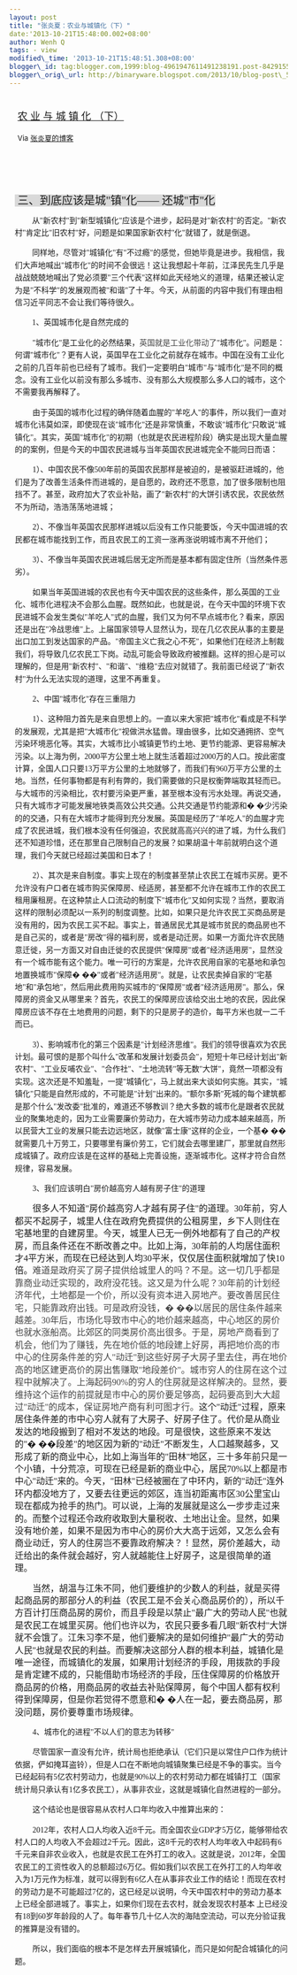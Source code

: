 ```yaml
--- 
layout: post 
title: "张炎夏：农业与城镇化（下）" 
date:'2013-10-21T15:48:00.002+08:00' 
author: Wenh Q
tags: - view
modified\_time: '2013-10-21T15:48:51.308+08:00' 
blogger\_id: tag:blogger.com,1999:blog-4961947611491238191.post-8429155159397579137
blogger\_orig\_url: http://binaryware.blogspot.com/2013/10/blog-post\_5583.html
---
```

<div style="margin: 10px; padding: 5px;">

<div style="font-size: 18px;">

[农 业 与 城 镇 化
（下）](http://zhangyanxiavip.blog.sohu.com/280362481.html)

</div>

<div style="font-size: 13px;">

Via [张炎夏的博客](http://zhangyanxiavip.blog.sohu.com/)

</div>

</div>

<div style="font-size: 13px; padding: 15px 0 10px 10px;">

<div style="font-size: 14px; line-height: 160%;">

 

<span
style="background: #d9d9d9; font-family: 仿宋_GB2312; font-size: 15pt; mso-pattern: gray-15 auto; mso-shading: white;"><span
style="mso-spacerun: yes;"> </span>三、到底应该是城"镇"化—— 还城"市"化
</span><span style="font-family: 仿宋_GB2312; font-size: 15pt;"></span>

<div style="mso-char-indent-count: 1.96; text-indent: 23.5pt;">

<span
style="font-family: 仿宋_GB2312;">从"新农村"到"新型城镇化"应该是个进步，起码是对"新农村"的否定。"新农村"肯定比"旧农村"好，问题是如果国家新农村"化"就错了，就是倒退。</span>

</div>

<div style="mso-char-indent-count: 1.96; text-indent: 23.5pt;">

<span
style="font-family: 仿宋_GB2312;">同样地，尽管对"城镇化"有"不过瘾"的感觉，但她毕竟是进步。我相信，我们大声地喊出"城市化"的时间不会很远！这让我想起十年前，江泽民先生几乎是战战兢兢地喊出了党必须要"三个代表"这样如此天经地义的道理，结果还被认定为是"不科学"的发展观而被"和谐"了十年。今天，从前面的内容中我们有理由相信习近平同志不会让我们等待很久。</span>

</div>

<div style="mso-char-indent-count: 1.96; text-indent: 23.5pt;">

<span style="font-family: 仿宋_GB2312;">1</span><span
style="font-family: 仿宋_GB2312;">、英国城市化是自然完成的</span>

</div>

<div style="text-indent: 24pt;">

<span
style="font-family: 仿宋_GB2312;">"城市化"是工业化的必然结果，<span
style="color: #464646;">英国就是工业化带动了</span>"城市化"。问题是：何谓"城市化"？更有人说，英国早在工业化之前就存在城市。中国在没有工业化之前的几百年前也已经有了城市。我们一定要明白"城市"与"城市化"是不同的概念。没有工业化以前没有那么多城市、没有那么大规模那么多人口的城市，这个不需要我再解释了。</span>

</div>

<div style="text-indent: 24pt;">

<span
style="font-family: 仿宋_GB2312;">由于英国的城市化过程的确伴随着血腥的"羊吃人"的事件，所以我们一直对城市化讳莫如深，即使现在谈"城市化"还是非常慎重，不敢谈"城市化"只敢说"城镇化"。其实，英国"城市化"的初期（也就是农民进程阶段）确实是出现大量血腥的的案例，但是今天的中国农民进城与当年英国农民进城完全不能同日而语：</span>

</div>

<div style="text-indent: 24pt;">

<span style="font-family: 仿宋_GB2312;">1</span><span
style="font-family: 仿宋_GB2312;">）、中国农民不像500年前的英国农民那样是被迫的，是被驱赶进城的，他们是为了改善生活条件而进城的，是自愿的，政府还不愿意，加了很多限制也阻挡不了。甚至，政府加大了农业补贴，画了"新农村"的大饼引诱农民，农民依然不为所动，浩浩荡荡地进城；</span>

</div>

<div style="text-indent: 24pt;">

<span style="font-family: 仿宋_GB2312;">2</span><span
style="font-family: 仿宋_GB2312;">）、不像当年英国农民那样进城以后没有工作只能要饭，今天中国进城的农民都在城市能找到工作，而且农民工的工资一涨再涨说明城市离不开他们；</span>

</div>

<div style="text-indent: 24pt;">

<span style="font-family: 仿宋_GB2312;">3</span><span
style="font-family: 仿宋_GB2312;">）、不像当年英国农民进城后居无定所而是基本都有固定住所（当然条件恶劣）。</span>

</div>

<div style="text-indent: 24pt;">

<span
style="font-family: 仿宋_GB2312;">如果当年英国进城的农民也有今天中国农民的这些条件，那么英国的工业化、城市化进程决不会那么血腥。既然如此，也就是说，在今天中国的环境下农民进城不会发生类似"羊吃人"式的血腥，我们又为何不早点城市化？看来，原因还是出在"冷战思维"上。上届国家领导人显然认为，现在几亿农民从事的主要是出口加工到发达国家的产品。"帝国主义亡我之心不死"，如果他们在经济上制裁我们，将导致几亿农民工下岗。动乱可能会导致政府被推翻。这样的担心是可以理解的，但是用"新农村"、"和谐"、"维稳"去应对就错了。我前面已经说了"新农村"为什么无法实现的道理，这里不再重复。</span>

</div>

<div style="text-indent: 24pt;">

<span style="font-family: 仿宋_GB2312;">2</span><span
style="font-family: 仿宋_GB2312;">、中国"城市化"存在三重阻力</span>

</div>

<div style="text-indent: 24pt;">

<span style="font-family: 仿宋_GB2312;">1</span><span
style="font-family: 仿宋_GB2312;">）、这种阻力首先是来自思想上的。一直以来大家把"城市化"看成是不科学的发展观，尤其是把"大城市化"视做洪水猛兽。理由很多，比如交通拥挤、空气污染环境恶化等。其实，大城市比小城镇更节约土地、更节约能源、更容易解决污染。以上海为例，2000平方公里土地上就生活着超过2000万的人口。按此密度计算，全国人口只要13万平方公里的土地就够了，而我们有960万平方公里的土地。当然，任何事物都是有利有弊的，我们需要做的只是权衡弊端取其轻而已。与大城市的污染相比，农村要污染更严重，甚至根本没有污水处理。再说交通，只有大城市才可能发展地铁类高效公共交通。公共交通是节约能源和�
�少污染的的交通，只有在大城市才能得到充分发展。英国是经历了"羊吃人"的血腥才完成了农民进城，我们根本没有任何强迫，农民就高高兴兴的进了城，为什么我们还不知道珍惜，还在那里自己限制自己的发展？如果胡温十年前就明白这个道理，我们今天就已经超过美国和日本了！</span>

</div>

<div style="text-indent: 24pt;">

<span style="font-family: 仿宋_GB2312;">2</span><span
style="font-family: 仿宋_GB2312;">）、其次是来自制度。事实上现在的制度甚至禁止农民工在城市买房。更不允许没有户口者在城市购买保障房、经适房，甚至都不允许在城市工作的农民工租用廉租房。在这种禁止人口流动的制度下"城市化"又如何实现？当然，要取消这样的限制必须配以一系列的制度调整。比如，如果只是允许农民工买商品房是没有用的，因为农民工买不起。事实上，普通居民尤其是城市贫民的商品房也不是自己买的，或者是"房改"得的福利房，或者是动迁房。如果一方面允许农民随意迁徙，另一方面又对自由迁徙的农民提供"保障房"或者"经济适用房"，显然没有一个城市能有这个能力。唯一可行的方案是，允许农民用自家的宅基地和承包地置换城市"保障�
��"或者"经济适用房"。就是，让农民卖掉自家的"宅基地"和"承包地"，然后用此费用购买城市的"保障房"或者"经济适用房"。那么，保障房的资金又从哪里来？首先，农民工的保障房应该给交出土地的农民，因此保障房应该不存在土地费用的问题，剩下的只是房子的造价，每平方米也就一二千而已。</span>

</div>

<div style="text-indent: 24pt;">

<span style="font-family: 仿宋_GB2312;">3</span><span
style="font-family: 仿宋_GB2312;">）、影响城市化的第三个因素是"计划经济思维"。我们的领导很喜欢为农民计划。最可恨的是那个叫什么"改革和发展计划委员会"，短短十年已经计划出"新农村"、"工业反哺农业"、"合作社"、"土地流转"等无数"大饼"，竟然一项都没有实现。这次还是不知羞耻，一提"城镇化"，马上就出来大谈如何实施。其实，"城镇化"只能是自然形成的，不可能是"计划"出来的。"额尔多斯"死城的每个建筑都是那个什么"发改委"批准的，难道还不够教训？绝大多数的城市化是跟者农民就业的聚集地走的，因为工业需要廉价劳动力，在大城市劳动力成本越来越高，所以民营大工业的发展只能去边远地区，就像"富士康"这样的企业，一个基�
��就需要几十万劳工，只要哪里有廉价劳工，它们就会去哪里建厂，那里就自然形成城镇了。政府应该是在这样的基础上完善设施，逐渐城市化。这样才符合自然规律，容易发展。</span>

</div>

<div style="text-indent: 24pt;">

<span style="font-family: 仿宋_GB2312;">3</span><span
style="font-family: 仿宋_GB2312;">、我们应该明白"房价越高穷人越有房子住"的道理</span>

</div>

<div style="mso-char-indent-count: 2.0; text-indent: 24pt;">

<span
style="font-family: 仿宋_GB2312; font-size: 12pt;">很多人不知道"房价越高穷人才越有房子住"的道理。30年前，穷人都买不起房子，城里人住在政府免费提供的公租房里，乡下人则住在宅基地里的自建房里。今天，城里人已无一例外地都有了自己的产权房，而且条件还在不断改善之中。比如上海，30年前的人均居住面积才4平方米，而现在已经达到人均30平米，仅仅居住面积就增加了快10倍。<span
style="color: #464646;">难道是政府买了房子提供给城里人的吗？不是。这一切几乎都是靠商业动迁实现的，政府没花钱。这又是为什么呢？30年前的计划经济年代，土地都是一个价，所以没有资本进入房地产。要改善居民住宅，只能靠政府出钱。可是政府没钱，�
��以居民的居住条件越来越差。30年后，市场化导致市中心的地价越来越高，中心地区的房价也就水涨船高。比郊区的同类房价高出很多。于是，房地产商看到了机会，他们为了赚钱，先在地价低的地段建上好房，再把地价高的市中心的住房条件差的穷人"动迁"到这些好房子大房子里去住，再在地价高的地区建更高价的房出售赚取"地段差价"。城市穷人的住房在这个过程中就解决了。上海起码90%的穷人的住房就是这样解决的。显然，要维持这个运作的前提就是市中心的房价要足够高，起码要高到大大超过"动迁"的成本，保证房地产商有利可图才行。</span>这个"动迁"过程，原来居住条件差的市中心穷人就有了大房子、好房子住了。代价是从商业发达的地段搬到了相对不发达的地段。可是很快，这些原来不发达的"�
��段差"的地区因为新的"动迁"不断发生，人口越聚越多，又形成了新的商业中心，比如上海当年的"田林"地区，三十多年前只是一个小镇，十分荒凉，可现在已经是新的商业中心，居民70%以上都是市中心"动迁"来的。今天，"田林"已经被圈在了中环内，新的"动迁"连外环内都没地方了，又要去往更远的郊区，连当初距离市区30公里宝山现在都成为抢手的热门。可以说，上海的发展就是这么一步步走过来的。而整个过程还令政府收取到大量税收、土地出让金。显然，如果没有地价差，如果不是因为市中心的房价大大高于远郊，又怎么会有商业动迁，穷人的住房岂不要靠政府解决？！显然，房价差越大，动迁给出的条件就会越好，穷人就越能住上好房子，这是很简单的道理。</span>

</div>

<div style="mso-char-indent-count: 2.0; text-indent: 24pt;">

<span
style="font-family: 仿宋_GB2312; font-size: 12pt;">当然，胡温与江朱不同，他们要维护的少数人的利益，就是买得起商品房的那部分人的利益（农民工是不会关心商品房价的），所以千方百计打压商品房的房价，而且手段是以禁止"最广大的劳动人民"也就是农民工在城里买房。他们也许以为，农民只要多看几眼"新农村"大饼就不会饿了。江朱习李不是，他们要解决的是如何维护"最广大的劳动人民"也就是农民的利益。而要解决这部分人群的根本利益，城镇化是唯一途径，而城镇化的发展，如果用计划经济的手段，用拨款的手段是肯定建不成的，只能借助市场经济的手段，压住保障房的价格放开商品房的价格，用商品房的收益去补贴保障房，每个中国人都有权利得到保障房，但是你若觉得不愿意和�
�人在一起，要去商品房，那没问题，房价要尊重市场规律。</span>

</div>

<div style="text-indent: 24pt;">

<span style="font-family: 仿宋_GB2312;">4</span><span
style="font-family: 仿宋_GB2312;">、城市化的进程"不以人们的意志为转移"</span>

</div>

<div style="mso-char-indent-count: 2.0; text-indent: 24pt;">

<span
style="font-family: 仿宋_GB2312;">尽管国家一直没有允许，统计局也拒绝承认（它们只是以常住户口作为统计依据，俨如掩耳盗铃），但是人口在不断地向城镇聚集已经是不争的事实。当今已经起码有5亿农村劳动力，也就是90%以上的农村劳动力都在城镇打工（国家统计局只承认有1亿多农民工），从事非农业，这就是城镇化自然进程的一部分。</span>

</div>

<div style="mso-char-indent-count: 2.0; text-indent: 24pt;">

<span
style="font-family: 仿宋_GB2312;">这个结论也是很容易从农村人口年均收入中推算出来的：</span>

</div>

<div style="mso-char-indent-count: 2.0; text-indent: 24pt;">

<span style="font-family: 仿宋_GB2312;">2012</span><span
style="font-family: 仿宋_GB2312;">年，农村人口人均收入近8千元。而全国农业GDP才5万亿，能够带给农村人口的人均收入不会超过2千元。因此，这8千元的农村人均年收入中起码有6千元来自非农业收入，也就是农民工在外打工的收入。这就是说，2012年，全国农民工的工资性收入的总额超过6万亿。假如我们以农民工在外打工的人均年收入为1万元作为标准，就可以得到有6亿人在从事非农业工作的结论！而现在农村的劳动力是不可能超过7亿的，这已经足以说明，今天中国农村中的劳动力基本上已经全部进城了。事实上，如果你们现在去农村，就会发现农村基本
上已经没有18到60岁年龄段的人了。每年春节几十亿人次的海陆空流动，可以充分验证我的推算是没有错的。</span>

</div>

<div style="mso-char-indent-count: 2.0; text-indent: 24pt;">

<span
style="font-family: 仿宋_GB2312;">所以，我们面临的根本不是怎样去开展城镇化，而只是如何配合城镇化的问题。</span>

</div>

</div>

</div>
